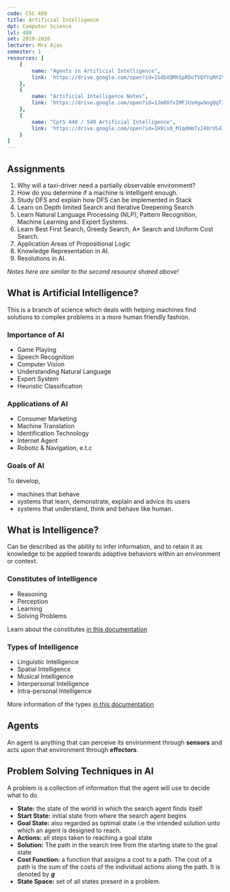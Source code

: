 ```yaml
---
code: CSC 409
title: Artificial Intelligence
dpt: Computer Science
lvl: 400
set: 2019-2020
lecturer: Mrs Ajao
semester: 1
resources: [
    {
        name: "Agents in Artificial Intelligence",
        link: 'https://drive.google.com/open?id=1SdbVQMhSpRDoTVQfYqRhIVolaCpkG6N-'
    },
    {
        name: "Artificial Intelligence Notes",
        link: 'https://drive.google.com/open?id=1Jm0XfxIMFJUsHgw9ogQqTJVgroWDJjOj'
    },
    {
        name: "CptS 440 / 540 Artificial Intelligence",
        link: 'https://drive.google.com/open?id=1H9is0_M1qdHmTs240rUS478cSF32A7ll'
    }
]
---
```

## Assignments

1. Why will a taxi-driver need a partially observable environment?
2. How do you determine if a machine is intelligent enough.
3. Study DFS and explain how DFS can be implemented in Stack
4. Learn on Depth limited Search and Iterative Deepening Search
5. Learn Natural Language Processing (NLP), Pattern Recognition, Machine Learning and Expert Systems.
6. Learn Best First Search, Greedy Search, A* Search and Uniform Cost Search.
7. Application Areas of Propositional Logic
8. Knowledge Representation in AI.
9. Resolutions in AI.

*Notes here are similar to the second resource shared above!*

## What is Artificial Intelligence?

This is a branch of science which deals with helping machines find solutions to complex problems in a more human friendly fashion.

### Importance of AI

- Game Playing
- Speech Recognition
- Computer Vision
- Understanding Natural Language
- Expert System
- Heuristic Classification

### Applications of AI

- Consumer Marketing
- Machine Translation
- Identification Technology
- Internet Agent
- Robotic & Navigation, e.t.c

### Goals of AI

To develop,

- machines that behave
- systems that learn, demonstrate, explain and advice its users
- systems that understand, think and behave like human.

## What is Intelligence?

Can be described as the ability to infer information, and to retain it as knowledge to be applied towards adaptive behaviors within an environment or context.

### Constitutes of Intelligence

- Reasoning
- Perception
- Learning
- Solving Problems

Learn about the constitutes [in this documentation](https://www.britannica.com/technology/artificial-intelligence)

### Types of Intelligence

- Linguistic Intelligence
- Spatial Intelligence
- Musical Intelligence
- Interpersonal Intelligence
- Intra-personal Intelligence

More information of the types [in this documentation](https://benchpartner.com/types-of-intelligence-in-artificial-intelligence-ai/)

## Agents

An agent is anything that can perceive its environment through **sensors** and acts upon that environment through **effectors**.

## Problem Solving Techniques in AI

A problem is a collection of information that the agent will use to decide what to do.

- **State:** the state of the world in which the search agent finds itself
- **Start State:** initial state from where the search agent begins
- **Goal State:** also regarded as optimal state i.e the intended solution unto which an agent is designed to reach.
- **Actions:** all steps taken to reaching a goal state
- **Solution:** The path in the search tree from the starting state to the goal state
- **Cost Function:** a function that assigns a cost to a path. The cost of a path is the sum of the costs of the individual actions along the path. It is denoted by ***g***
- **State Space:** set of all states present in a problem.